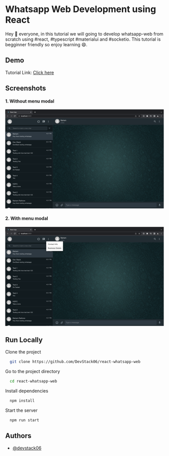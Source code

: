 # Whatsapp Web Development using React

Hey 👋 everyone, in this tutorial we will going to develop whatsapp-web
from scratch using #react, #typescript #materialui and #socketio. This
tutorial is begginner friendly so enjoy learning 😄.

## Demo

Tutorial Link: [Click here](https://youtube.com/playlist?list=PLtIU0BH0pkKp2Zu9xQXJogBIgPxe4jkkZ)

## Screenshots

#### 1. Without menu modal

![App Screenshot](https://github.com/DevStack06/images/blob/master/Screenshot%202022-10-31%20at%2010.58.37%20AM.png)

#### 2. With menu modal

![App Screenshot 2](https://github.com/DevStack06/images/blob/master/Screenshot%202022-10-31%20at%2010.58.45%20AM.png)

## Run Locally

Clone the project

```bash
  git clone https://github.com/DevStack06/react-whatsapp-web
```

Go to the project directory

```bash
  cd react-whatsapp-web
```

Install dependencies

```bash
  npm install
```

Start the server

```bash
  npm run start
```

## Authors

- [@devstack06](https://github.com/DevStack06)
